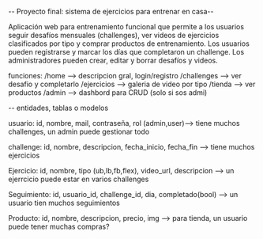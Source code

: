 -- Proyecto final: sistema de ejercicios para entrenar en casa--

Aplicación web para entrenamiento funcional que permite a los usuarios seguir desafíos mensuales (challenges), ver videos de ejercicios clasificados por tipo y comprar productos de entrenamiento.
Los usuarios pueden registrarse y marcar los días que completaron un challenge.
Los administradores pueden crear, editar y borrar desafíos y videos.

funciones:
/home --> descripcion gral, login/registro
/challenges --> ver desafio y completarlo
/ejercicios --> galeria de video por tipo
/tienda --> ver productos
/admin --> dashbord para CRUD (solo si sos admi)

-- entidades, tablas o modelos

usuario: id, nombre, mail, contraseña, rol (admin,user)--> tiene muchos challenges, un admin puede gestionar todo

challenge: id, nombre, descripcion, fecha_inicio, fecha_fin --> tiene muchos ejercicios

Ejercicio: id, nombre, tipo (ub,lb,fb,flex), video_url, descripcion --> un ejerrcicio puede estar en varios challenges

Seguimiento: id, usuario_id, challenge_id, dia, completado(bool) --> un usuario tien muchos seguimientos

Producto: id, nombre, descripcion, precio, img --> para tienda, un usuario puede tener muchas compras?


